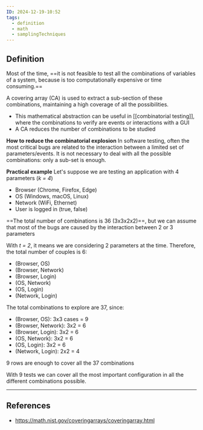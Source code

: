 ```yaml
---
ID: 2024-12-19-10:52
tags:
  - definition
  - math
  - samplingTechniques
---
```

## Definition

Most of the time, ==it is not feasible to test all the combinations of variables of a system, because is too computationally expensive or time consuming.== 

A covering array (CA) is used to extract a sub-section of these combinations, maintaining a high coverage of all the possibilities. 
- This mathematical abstraction can be useful in [[combinatorial testing]], where the combinations to verify are events or interactions with a GUI 
- A CA reduces the number of combinations to be studied

**How to reduce the combinatorial explosion**
In software testing, often the most critical bugs are related to the interaction between a limited set of parameters/events. It is not necessary to deal with all the possible combinations: only a sub-set is enough.

**Practical example**
Let's suppose we are testing an application with 4 parameters (*k = 4*)
- Browser (Chrome, Firefox, Edge)
- OS (Windows, macOS, Linux)
- Network (WiFi, Ethernet)
- User is logged in (true, false)

==The total number of combinations is 36 (3x3x2x2)==, but we can assume that most of the bugs are caused by the interaction between 2 or 3 parameters

With *t = 2*,  it means we are considering 2 parameters at the time. Therefore, the total number of couples is 6:
- (Browser, OS)
- (Browser, Network)
- (Browser, Login)
- (OS, Network)
- (OS, Login)
- (Network, Login)

The total combinations to explore are 37, since:
- (Browser, OS): 3x3 cases = 9
- (Browser, Network): 3x2 = 6
- (Browser, Login): 3x2 = 6
- (OS, Network): 3x2 = 6
- (OS, Login): 3x2 = 6
- (Network, Login): 2x2 = 4

9 rows are enough to cover all the 37 combinations

With 9 tests we can cover all the most important configuration in all the different combinations possible.

---
## References
- https://math.nist.gov/coveringarrays/coveringarray.html